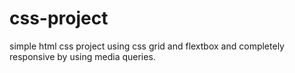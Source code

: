 # css-project
simple html css project using css grid and flextbox and completely responsive by using media queries.
